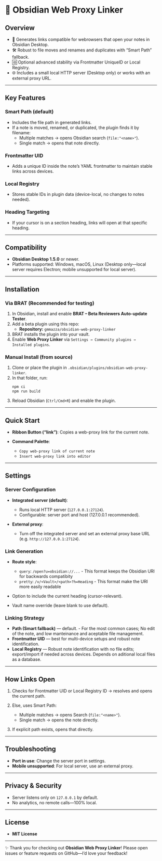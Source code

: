 # 🎯 Obsidian Web Proxy Linker

##  Overview
- 🔗 Generates links compatible for webrowsers that open your notes in Obsidian Desktop.
- 🛠  Robust to file moves and renames and duplicates with “Smart Path” fallback.
- 🆔 Optional advanced stability via Frontmatter UniqueID or Local Registry.
- 🌐 Includes a small local HTTP server (Desktop only) or works with an external proxy URL.

---

##  Key Features

###  Smart Path (default)
- Includes the file path in generated links.
- If a note is moved, renamed, or duplicated, the plugin finds it by filename:
  - Multiple matches → opens Obsidian search (`file:"<name>"`).
  - Single match → opens that note directly.

###  Frontmatter UID
- Adds a unique ID inside the note’s YAML frontmatter to maintain stable links across devices.

###  Local Registry
- Stores stable IDs in plugin data (device-local, no changes to notes needed).

###  Heading Targeting
- If your cursor is on a section heading, links will open at that specific heading.

---

##  Compatibility
- **Obsidian Desktop 1.5.0** or newer.
- Platforms supported: Windows, macOS, Linux (Desktop only—local server requires Electron; mobile unsupported for local server).

---

##  Installation

### Via BRAT (Recommended for testing)
1. In Obsidian, install and enable **BRAT – Beta Reviewers Auto-update Tester**.
2. Add a beta plugin using this repo:
   - **Repository:** `gmmazza/obsidian-web-proxy-linker`
3. BRAT installs the plugin into your vault.
4. Enable **Web Proxy Linker** via `Settings → Community plugins → Installed plugins`.

### Manual Install (from source)
1. Clone or place the plugin in `.obsidian/plugins/obsidian-web-proxy-linker`.
2. In that folder, run:
   ```bash
   npm ci
   npm run build
3. Reload Obsidian (`Ctrl/Cmd+R`) and enable the plugin.

---

## Quick Start

* **Ribbon Button (“link”)**: Copies a web-proxy link for the current note.
* **Command Palette**:

  * `Copy web-proxy link of current note`
  * `Insert web-proxy link into editor`

---

## Settings

### Server Configuration

* **Integrated server (default)**:

  * Runs local HTTP server (`127.0.0.1:27124`).
  * Configurable: server port and host (127.0.0.1 recommended).
* **External proxy**:

  * Turn off the integrated server and set an external proxy base URL (e.g. `http://127.0.0.1:27124`).

### Link Generation

* **Route style**:

  * `query`: `/open?u=obsidian://...` - This format keeps the Obsidian URI for backwards compatibity
  * `pretty`: `/v/<Vault>/<path>?h=Heading` - This format make the URI more easily readable
* Option to include the current heading (cursor-relevant).
* Vault name override (leave blank to use default).

### Linking Strategy

* **Path (Smart fallback)** — default. - For the most common cases; No edit of the note, and low manteinance and aceptable file management. 
* **Frontmatter UID** — best for multi-device setups and robust note identification.
* **Local Registry** — Robust note identification with no file edits; export/import if needed across devices. Depends on aditional local files as a database.

---

## How Links Open

1. Checks for Frontmatter UID or Local Registry ID → resolves and opens the current path.
2. Else, uses Smart Path:

   * Multiple matches → opens Search (`file:"<name>"`).
   * Single match → opens the note directly.
3. If explicit path exists, opens that directly.

---

## Troubleshooting

* **Port in use**: Change the server port in settings.
* **Mobile unsupported**: For local server, use an external proxy.

---

## Privacy & Security

* Server listens only on `127.0.0.1` by default.
* No analytics, no remote calls—100% local.

---

## License

* **MIT License**

---

✨ Thank you for checking out **Obsidian Web Proxy Linker**! Please open issues or feature requests on GitHub—I’d love your feedback!

